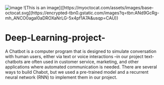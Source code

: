 <img src="https://encrypted-tbn0.gstatic.com/images?q=tbn:ANd9GcRg-mh_ANCO0agaI0aDROXaNrLG-5x4pf1A7A&usqp=CAU" alt="image">
![This is an image]([https://myoctocat.com/assets/images/base-octocat.svg](https://encrypted-tbn0.gstatic.com/images?q=tbn:ANd9GcRg-mh_ANCO0agaI0aDROXaNrLG-5x4pf1A7A&usqp=CAU))



# Deep-Learning-project-
A Chatbot is a computer program that is designed to simulate conversation with human users, either via text or voice interactions –in our project text- chatbots are often used in customer service, marketing, and other applications where automated communication is needed.
There are several ways to build Chabot, but we used a pre-trained model and a recurrent neural network (RNN) to implement them in our project.


